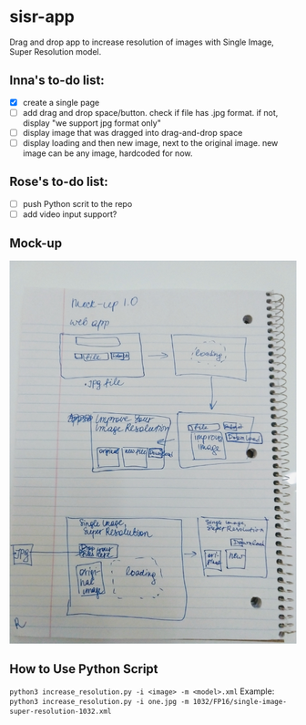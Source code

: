 # sisr-app
Drag and drop app to increase resolution of images with Single Image, Super Resolution model.

## Inna's to-do list:
- [x] create a single page
- [ ] add drag and drop space/button. check if file has .jpg format. if not, display "we support jpg format only"
- [ ] display image that was dragged into drag-and-drop space
- [ ] display loading and then new image, next to the original image. new image can be any image, hardcoded for now.

## Rose's to-do list:
- [ ] push Python scrit to the repo
- [ ] add video input support?
## Mock-up 
![Mock-up v1.0](IMG_20190830_125427747.jpg?raw=true "Mock-up v1.0")

## How to Use Python Script
`python3 increase_resolution.py -i <image> -m <model>.xml`
Example:
`python3 increase_resolution.py -i one.jpg -m 1032/FP16/single-image-super-resolution-1032.xml`

